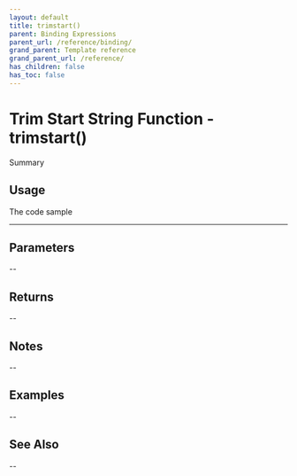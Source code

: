 ```yaml
---
layout: default
title: trimstart()
parent: Binding Expressions
parent_url: /reference/binding/
grand_parent: Template reference
grand_parent_url: /reference/
has_children: false
has_toc: false
---
```


# Trim Start String Function - trimstart()

Summary

## Usage

 The code sample

---

## Parameters

--

## Returns 

--

## Notes


-- 

## Examples


--


## See Also


--

